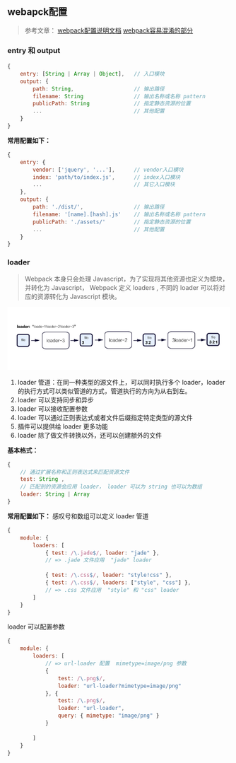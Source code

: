 ## webapck配置

> 参考文章：
> [webpack配置说明文档](https://doc.webpack-china.org/configuration/)
> [webpack容易混淆的部分](https://medium.com/@rajaraodv/webpack-the-confusing-parts-58712f8fcad9)

### entry 和 output
```js
{
    entry: [String | Array | Object],   // 入口模块
    output: {
        path: String,                   // 输出路径
        filename: String                // 输出名称或名称 pattern
        publicPath: String              // 指定静态资源的位置
        ...                             // 其他配置
    }
}
```

**常用配置如下：**
```js
{
    entry: {
        vendor: ['jquery', '...'],      // vendor入口模块
        index: 'path/to/index.js',      // index入口模块
        ...                             // 其它入口模块
    }, 
    output: {
        path: './dist/',                // 输出路径
        filename: '[name].[hash].js'    // 输出名称或名称 pattern
        publicPath: './assets/'         // 指定静态资源的位置
        ...                             // 其他配置
    }
}
```

### loader
> Webpack 本身只会处理 Javascript，为了实现将其他资源也定义为模块，并转化为 Javascript，
> Webpack 定义 loaders , 不同的 loader 可以将对应的资源转化为 Javascript 模块。

![](./assets-for-readme/images/loaders.png)

1. loader 管道：在同一种类型的源文件上，可以同时执行多个 loader，loader 的执行方式可以类似管道的方式，管道执行的方向为从右到左。
2. loader 可以支持同步和异步
3. loader 可以接收配置参数
4. loader 可以通过正则表达式或者文件后缀指定特定类型的源文件
5. 插件可以提供给 loader 更多功能
6. loader 除了做文件转换以外，还可以创建额外的文件

**基本格式：**
```js
{
    // 通过扩展名称和正则表达式来匹配资源文件
    test: String ,          
    // 匹配到的资源会应用 loader， loader 可以为 string 也可以为数组
    loader: String | Array
}
```

**常用配置如下：**
感叹号和数组可以定义 loader 管道
```js
{
    module: {
        loaders: [
            { test: /\.jade$/, loader: "jade" },
            // => .jade 文件应用  "jade" loader  

            { test: /\.css$/, loader: "style!css" },
            { test: /\.css$/, loaders: ["style", "css"] },
            // => .css 文件应用  "style" 和 "css" loader  
        ]
    }
}
```

loader 可以配置参数
```js
{
    module: {
        loaders: [
            // => url-loader 配置  mimetype=image/png 参数
            { 
                test: /\.png$/, 
                loader: "url-loader?mimetype=image/png" 
            }, {
                test: /\.png$/,
                loader: "url-loader",
                query: { mimetype: "image/png" }
            }

        ]
    }
}
```